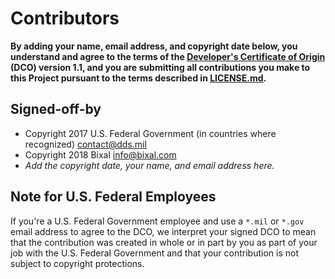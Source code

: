 # Contributors

**By adding your name, email address, and copyright date below, you understand and agree to the terms of the [Developer's Certificate of Origin](https://developercertificate.org) (DCO) version 1.1, and you are submitting all contributions you make to this Project pursuant to the terms described in [LICENSE.md][license].**

## Signed-off-by

- Copyright 2017 U.S. Federal Government (in countries where recognized) contact@dds.mil
- Copyright 2018 Bixal info@bixal.com
- _Add the copyright date, your name, and email address here._

## Note for U.S. Federal Employees

If you're a U.S. Federal Government employee and use a `*.mil` or `*.gov` email address to agree to the DCO, we interpret your signed DCO to mean that the contribution was created in whole or in part by you as part of your job with the U.S. Federal Government and that your contribution is not subject to copyright protections.

[license]: https://github.com/deptofdefense/move.mil/blob/master/LICENSE.md

